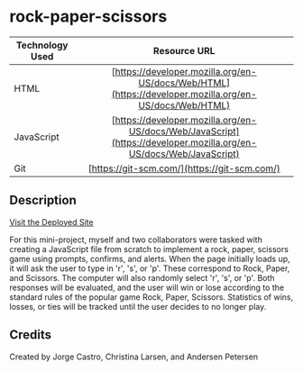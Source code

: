 # rock-paper-scissors

| Technology Used         | Resource URL           | 
| ------------- |:-------------:| 
| HTML    | [https://developer.mozilla.org/en-US/docs/Web/HTML](https://developer.mozilla.org/en-US/docs/Web/HTML) | 
| JavaScript| [https://developer.mozilla.org/en-US/docs/Web/JavaScript](https://developer.mozilla.org/en-US/docs/Web/JavaScript)|
| Git | [https://git-scm.com/](https://git-scm.com/)     |    

## Description 

[Visit the Deployed Site]()

For this mini-project, myself and two collaborators were tasked with creating a JavaScript file from scratch to implement a rock, paper, scissors game using prompts, confirms, and alerts. When the page initially loads up, it will ask the user to type in 'r', 's', or 'p'. These correspond to Rock, Paper, and Scissors. The computer will also randomly select 'r', 's', or 'p'. Both responses will be evaluated, and the user will win or lose according to the standard rules of the popular game Rock, Paper, Scissors. Statistics of wins, losses, or ties will be tracked until the user decides to no longer play.

## Credits

Created by Jorge Castro, Christina Larsen, and Andersen Petersen 